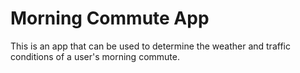 # Morning Commute App

This is an app that can be used to determine the weather and traffic conditions of a user's morning commute.


